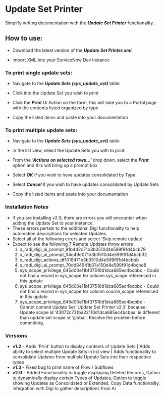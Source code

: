 # Update Set Printer

Simplify writing documentation with the ***Update Set Printer*** functionality.

## How to use:

 * Download the latest version of the ***Update Set Printer.xml*** 

 * Import XML into your ServiceNow Dev Instance

### To print single update sets:

  * Navigate to the ***Update Sets (sys_update_set)*** table
  
  * Click into the Update Set you wish to print
  
  * Click the ***Print*** UI Action on the form, this will take you to a Portal page with the contents listed organized by type
  
  * Copy the listed items and paste into your documentation

### To print multiple update sets:

  * Navigate to the ***Update Sets (sys_update_set)*** table

  * In the list view, select the Update Sets you with to print
  
  * From the ***'Actions on selected rows...'*** drop down, select the ***Print*** option and this will bring up a prompt box

  * Select ***OK*** if you wish to have updates consolidated by Type

  * Select ***Cancel*** if you wish to have updates consolidated by Update Sets
  
  * Copy the listed items and paste into your documentation

### Installation Notes
  * If you are installing v2.0, there are errors you will encounter when adding the Update Set to your instance.
  * These errors pertain to the additional Digi functionality to help automation descriptions for selected Updates.
  * Select all of the following errors and select 'Skip remote update'
  * Expect to see the following 7 Remote Updates throw errors
     1. x_radi_digi_ai_prompt_81b4d2c71b3b3510d4e599f91d4bcb79
     2. x_radi_digi_ai_prompt_04c49e071b3b3510d4e599f91d4bcb32
     3. x_radi_digi_actions_df1316471b3b3510d4e599f91d4bcbbb
     4. x_radi_digi_ai_prompt_70dd34541b07e150d4e599f91d4bcbe8
     5. sys_scope_privilege_645d00e11bf37510d1dca685ec4bcbbc - Could not find a record in sys_scope for column sys_scope referenced in this update	
     6. sys_scope_privilege_645d00e11bf37510d1dca685ec4bcbbc - Could not find a record in sys_scope for column source_scope referenced in this update	
     7. sys_scope_privilege_645d00e11bf37510d1dca685ec4bcbbc - Cannot commit Update Set 'Update Set Printer v2.0' because: Update scope id '43072c731ba22110d1dca685ec4bcbaa' is different than update set scope id 'global'. Resolve the problem before committing.	


### Versions
  * **v1.2** - Adds 'Print' button to display contents of Update Sets | Adds ability to select multiple Update Sets in list view | Adds functionality to consolidate Updates from multiple Update Sets into their respective types
  * **v1.3** - Fixed bug to print name of Flow / Subflows
  * **v2.0** - Added Functionality to toggle displaying Deleted Records, Option to dynamically display certain Types of Updates, Option to toggle showing Updates as Consolidated or Extended, Copy Data functionality, Integration with Digi to gather descriptions from AI
